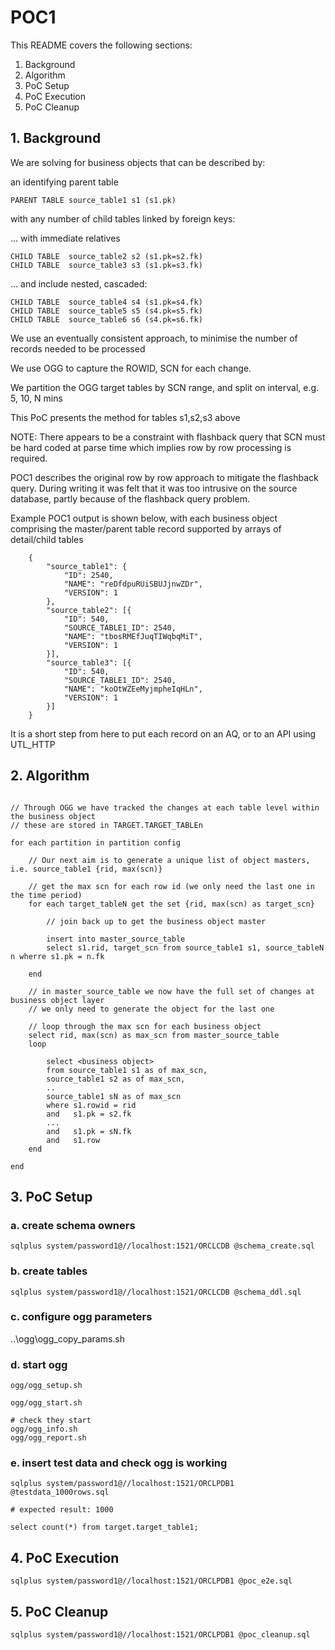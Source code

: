 

# POC1

This README covers the following sections:

1. Background
2. Algorithm
3. PoC Setup
4. PoC Execution
5. PoC Cleanup

## 1. Background

We are solving for business objects that can be described by:

an identifying parent table 

    PARENT TABLE source_table1 s1 (s1.pk)

with any number of child tables linked by foreign keys:

... with immediate relatives

    CHILD TABLE  source_table2 s2 (s1.pk=s2.fk)
    CHILD TABLE  source_table3 s3 (s1.pk=s3.fk)

... and include nested, cascaded:

    CHILD TABLE  source_table4 s4 (s1.pk=s4.fk)
    CHILD TABLE  source_table5 s5 (s4.pk=s5.fk)
    CHILD TABLE  source_table6 s6 (s4.pk=s6.fk)

We use an eventually consistent approach, to minimise the number of records needed to be processed

We use OGG to capture the ROWID, SCN for each change.

We partition the OGG target tables by SCN range, and split on interval, e.g. 5, 10, N mins

This PoC presents the method for tables s1,s2,s3 above

NOTE: There appears to be a constraint with flashback query that SCN must be hard coded at parse time which implies row by row processing is required.

POC1 describes the original row by row approach to mitigate the flashback query. During writing it was felt that it was too intrusive on the source database, partly because of the flashback query problem.

Example POC1 output is shown below, with each business object comprising the master/parent table record supported by arrays of detail/child tables

```code
    {
        "source_table1": {
            "ID": 2540,
            "NAME": "reDfdpuRUiSBUJjnwZDr",
            "VERSION": 1
        },
        "source_table2": [{
            "ID": 540,
            "SOURCE_TABLE1_ID": 2540,
            "NAME": "tbosRMEfJuqTIWqbqMiT",
            "VERSION": 1
        }],
        "source_table3": [{
            "ID": 540,
            "SOURCE_TABLE1_ID": 2540,
            "NAME": "koOtWZEeMyjmpheIqHLn",
            "VERSION": 1
        }]
    }
```

It is a short step from here to put each record on an AQ, or to an API using UTL_HTTP

## 2. Algorithm

```code

// Through OGG we have tracked the changes at each table level within the business object
// these are stored in TARGET.TARGET_TABLEn

for each partition in partition config

    // Our next aim is to generate a unique list of object masters, i.e. source_table1 {rid, max(scn)}

    // get the max scn for each row id (we only need the last one in the time period)
    for each target_tableN get the set {rid, max(scn) as target_scn}

        // join back up to get the business object master
        
        insert into master_source_table
        select s1.rid, target_scn from source_table1 s1, source_tableN n wherre s1.pk = n.fk

    end

    // in master_source_table we now have the full set of changes at business object layer
    // we only need to generate the object for the last one

    // loop through the max scn for each business object
    select rid, max(scn) as max_scn from master_source_table
    loop 
        
        select <business object> 
        from source_table1 s1 as of max_scn, 
        source_table1 s2 as of max_scn, 
        .. 
        source_table1 sN as of max_scn
        where s1.rowid = rid
        and   s1.pk = s2.fk
        ...
        and   s1.pk = sN.fk
        and   s1.row
    end

end
```

## 3. PoC Setup

### a. create schema owners

```code
sqlplus system/password1@//localhost:1521/ORCLCDB @schema_create.sql
```

### b. create tables

```code
sqlplus system/password1@//localhost:1521/ORCLCDB @schema_ddl.sql
```

### c. configure ogg parameters

..\ogg\ogg_copy_params.sh

### d. start ogg

```code
ogg/ogg_setup.sh

ogg/ogg_start.sh

# check they start
ogg/ogg_info.sh
ogg/ogg_report.sh
```

### e. insert test data and check ogg is working

```code
sqlplus system/password1@//localhost:1521/ORCLPDB1 @testdata_1000rows.sql

# expected result: 1000

select count(*) from target.target_table1;
```

## 4. PoC Execution

```code
sqlplus system/password1@//localhost:1521/ORCLPDB1 @poc_e2e.sql
```

## 5. PoC Cleanup

```code
sqlplus system/password1@//localhost:1521/ORCLPDB1 @poc_cleanup.sql
```